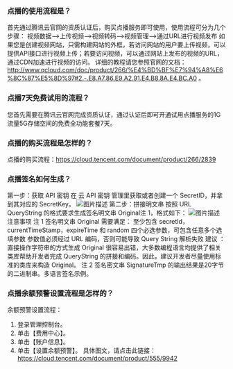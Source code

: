 ### 点播的使用流程是？
首先通过腾讯云官网的资质认证后，购买点播服务即可使用，使用流程可分为几个步骤： 视频数据——>上传视频——>视频转码——>视频管理——>通过URL进行视频发布 
如果您是创建视频网站，只需构建网站的外框，若访问网站的用户要上传视频，可以提供API接口进行视频上传；若要访问视频，可以通过网站上发布的视频的URL，通过CDN加速进行视频的访问。 
详细的教程请您参照官网的文档： 
http://www.qcloud.com/doc/product/266/%E4%BD%BF%E7%94%A8%E6%8C%87%E5%8D%97#2.-.E8.A7.86.E9.A2.91.E4.B8.8A.E4.BC.A0 。

### 点播7天免费试用的流程？
您首先需要在腾讯云官网完成资质认证，通过认证后即可开通试用点播服务的1G流量5G存储空间的免费全功能套餐7天。

### 点播的购买流程是怎样的？
点播的购买流程：https://cloud.tencent.com/document/product/266/2839 

### 点播签名如何生成？
第一步：获取 API 密钥
在 云 API 密钥 管理里获取或者创建一个 SecretID，并拿到其对应的 SecretKey。
![图片描述](//bot1024-1253841380.file.myqcloud.com/9c97152aafee11e780ee525400a3183e.png)
第二步：拼接明文串
按照 URL QueryString 的格式要求生成签名明文串 Original注 1，格式如下：
![图片描述](//bot1024-1253841380.file.myqcloud.com/ae11269cafee11e7a794525400a3183e.png)
注意事项
注 1
签名明文串 Original 需要满足：
至少包含 secretId， currentTimeStamp，expireTime 和 random 四个必选参数，可包含任意多个选填参数
参数值必须经过 URL 编码，否则可能导致 Query String 解析失败
建议 ：直接操作字符串的方式生成 Original 很容易出错，大多数编程语言均提供了相关类库帮助开发者完成 QueryString 的拼接和编码。因此，建议开发者尽量使用标准的类库来构造 Original。
注 2
签名密文串 SignatureTmp 的输出结果是20字节的二进制串。多语言签名示例。

### 点播余额预警设置流程是怎样的？
余额预警设置流程：
1. 登录管理控制台。
2. 单击【费用中心】。
3. 单击【账户信息】。
4. 单击【设置余额预警】。
具体图文，请点击此链接：https://cloud.tencent.com/document/product/555/9942

